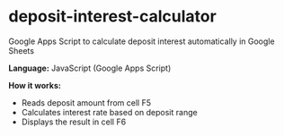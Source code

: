 # deposit-interest-calculator
Google Apps Script to calculate deposit interest automatically in Google Sheets

**Language:** JavaScript (Google Apps Script)

**How it works:**
- Reads deposit amount from cell F5  
- Calculates interest rate based on deposit range  
- Displays the result in cell F6
